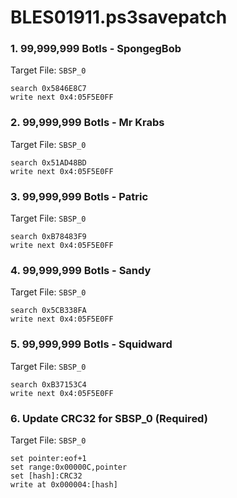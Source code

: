 # BLES01911.ps3savepatch

### 1. 99,999,999 Botls - SpongegBob

Target File: `SBSP_0`

```
search 0x5846E8C7
write next 0x4:05F5E0FF
```

### 2. 99,999,999 Botls - Mr Krabs

Target File: `SBSP_0`

```
search 0x51AD48BD
write next 0x4:05F5E0FF
```

### 3. 99,999,999 Botls - Patric

Target File: `SBSP_0`

```
search 0xB78483F9
write next 0x4:05F5E0FF
```

### 4. 99,999,999 Botls - Sandy

Target File: `SBSP_0`

```
search 0x5CB338FA
write next 0x4:05F5E0FF
```

### 5. 99,999,999 Botls - Squidward

Target File: `SBSP_0`

```
search 0xB37153C4
write next 0x4:05F5E0FF
```

### 6. Update CRC32 for SBSP_0 (Required)

Target File: `SBSP_0`

```
set pointer:eof+1
set range:0x00000C,pointer
set [hash]:CRC32
write at 0x000004:[hash]
```

